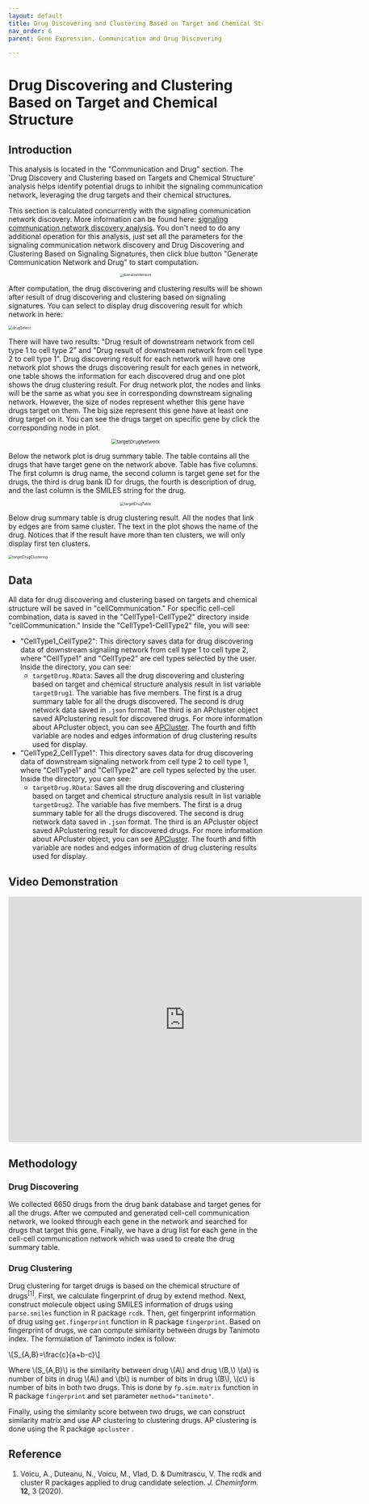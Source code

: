 ```yaml
---
layout: default
title: Drug Discovering and Clustering Based on Target and Chemical Structure
nav_order: 6
parent: Gene Expression, Communication and Drug Discovering

---
```


# Drug Discovering and Clustering Based on Target and Chemical Structure

## Introduction

This analysis is located in the "Communication and Drug" section. The 'Drug Discovery and Clustering based on Targets and Chemical Structure' analysis helps identify potential drugs to inhibit the signaling communication network, leveraging the drug targets and their chemical structures.

This section is calculated concurrently with the signaling communication network discovery. More information can be found here: [signaling communication network discovery analysis](/cell-cellCommunication.md). You don't need to do any additional operation for this analysis, just set all the parameters for the signaling communication network discovery and Drug Discovering and Clustering Based on Signaling Signatures, then click blue button  "Generate Communication Network and Drug" to start computation.

<p align="center"><img src="pic/downstreamNetworkPanel.png" alt="downstreamNetwork" style="zoom:40%;" /></p>

After computation, the drug discovering and clustering results will be shown after result of drug discovering and clustering based on signaling signatures. You can select to display drug discovering result for which network in here:

<img src="pic/drugSelect.png" alt="drugSelect" style="zoom:50%;" />

There will have two results: "Drug result of downstream network from cell type 1 to cell type 2" and "Drug result of downstream network from cell type 2 to cell type 1". Drug discovering result for each network will have one network plot shows the drugs discovering result for each genes in network, one table shows the information for each discovered drug and one plot shows the drug clustering result. For drug network plot, the nodes and links will be the same as what you see in corresponding downstream signaling network. However, the size of nodes represent whether this gene have drugs target on them. The big size represent this gene have at least one drug target on it. You can see the drugs target on specific gene by click the corresponding node in plot.

<p align="center"><img src="pic/targetDrugNetwork.png" alt="targetDrugNetwork" style="zoom:67%;" /></p>

Below the network plot is drug summary table. The table contains all the drugs that have target gene on the network above. Table has five columns. The first column is drug name, the second column is target gene set for the drugs, the third is drug bank ID for drugs, the fourth is description of drug, and the last column is the SMILES string for the drug.

<p align="center"><img src="pic/targetDrugTable.png" alt="targetDrugTable" style="zoom:50%;" /></p>

Below drug summary table is drug clustering result.  All the nodes that link by edges are from same cluster. The text in the plot shows the name of the drug. Notices that if the result have more than ten clusters, we will only display first ten clusters. 

<img src="pic/targetDrugClustering.png" alt="targetDrugClustering" style="zoom:50%;" />

## Data

All data for drug discovering and clustering based on targets and chemical structure will be saved in "cellCommunication." For specific cell-cell combination, data is saved in the "CellType1-CellType2" directory inside "cellCommunication." Inside the "CellType1-CellType2" file, you will see:

* "CellType1_CellType2": This directory saves data for drug discovering data of downstream signaling network from cell type 1 to cell type 2, where "CellType1" and  "CellType2" are cell types selected by the user. Inside the directory,  you can see:
  * `targetDrug.RData`: Saves all the drug discovering and clustering based on target and chemical structure analysis result in list variable `targetDrug1`. The variable has five members. The first is a drug summary table for all the drugs discovered. The second is drug network data saved in `.json` format. The third is an APcluster object saved APclustering result for discovered drugs. For more information about APcluster object, you can see [APCluster](https://cran.r-project.org/web/packages/apcluster/vignettes/apcluster.pdf). The fourth and fifth variable are nodes and edges information of drug clustering results used for display.
* "CellType2_CellType1": This directory saves data for drug discovering data of downstream signaling network from cell type 2 to cell type 1, where "CellType1" and  "CellType2" are cell types selected by the user. Inside the directory,  you can see:
  * `targetDrug.RData`: Saves all the drug discovering and clustering based on target and chemical structure analysis result in list variable `targetDrug2`. The variable has five members. The first is a drug summary table for all the drugs discovered. The second is drug network data saved in `.json` format. The third is an APcluster object saved APclustering result for discovered drugs. For more information about APcluster object, you can see [APCluster](https://cran.r-project.org/web/packages/apcluster/vignettes/apcluster.pdf). The fourth and fifth variable are nodes and edges information of drug clustering results used for display.

## Video Demonstration

<iframe width="700" height="485" src="https://www.youtube.com/embed/gEfwyLjuGUw" frameborder="0" allow="accelerometer; autoplay; clipboard-write; encrypted-media; gyroscope; picture-in-picture" allowfullscreen></iframe>



## Methodology

### Drug Discovering

 We collected 6650 drugs from the drug bank database and target genes for all the drugs. After we computed and generated cell-cell communication network, we looked through each gene in the network and searched for drugs that target this gene. Finally, we have a drug list for each gene in the cell-cell communication network which was used to create the drug summary table.

### Drug Clustering

Drug clustering for target drugs is based on the chemical structure of drugs<sup>[1]</sup>. First, we calculate fingerprint of drug by extend method. Next, construct molecule object using SMILES information of drugs using `parse.smiles` function in R package `rcdk`. Then, get fingerprint information of drug using `get.fingerprint` function in R package `fingerprint`.  Based on fingerprint of drugs, we can compute similarity between drugs by Tanimoto index. The formulation of Tanimoto index is follow:

\\[S_{A,B}=\frac{c}{a+b-c}\\]

Where \\(S_{A,B}\\) is the similarity between drug \\(A​\\) and drug \\(B​,\\) \\(a​\\) is number of bits in drug \\(A\\)​ and \\(b\\) is number of bits in drug \\(B\\)​, \\(c\\) is number of bits in both two drugs. This is done by `fp.sim.matrix` function in R package `fingerprint` and set parameter `method="tanimoto"`.

Finally, using the similarity score between two drugs, we can construct similarity matrix and use AP clustering to clustering drugs. AP clustering is done using the R package `apcluster` .

## Reference

1. Voicu, A., Duteanu, N., Voicu, M., Vlad, D. & Dumitrascu, V. The rcdk and cluster R packages applied to drug candidate selection. *J. Cheminform.* **12**, 3 (2020).


